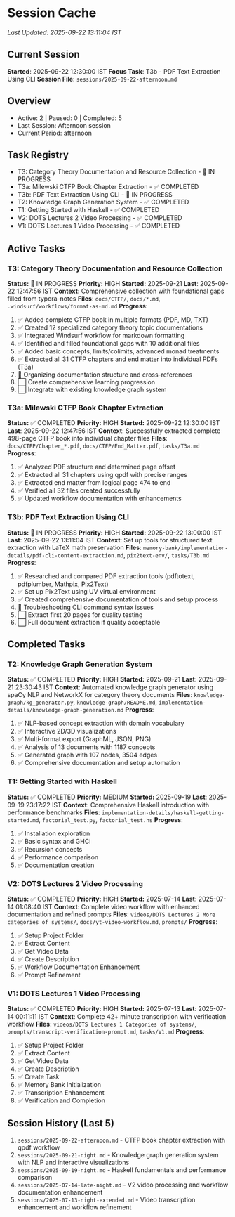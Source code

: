 # Session Cache
*Last Updated: 2025-09-22 13:11:04 IST*

## Current Session
**Started**: 2025-09-22 12:30:00 IST
**Focus Task**: T3b - PDF Text Extraction Using CLI
**Session File**: `sessions/2025-09-22-afternoon.md`

## Overview
- Active: 2 | Paused: 0 | Completed: 5
- Last Session: Afternoon session
- Current Period: afternoon

## Task Registry
- T3: Category Theory Documentation and Resource Collection - 🔄 IN PROGRESS
- T3a: Milewski CTFP Book Chapter Extraction - ✅ COMPLETED
- T3b: PDF Text Extraction Using CLI - 🔄 IN PROGRESS
- T2: Knowledge Graph Generation System - ✅ COMPLETED
- T1: Getting Started with Haskell - ✅ COMPLETED
- V2: DOTS Lectures 2 Video Processing - ✅ COMPLETED
- V1: DOTS Lectures 1 Video Processing - ✅ COMPLETED

## Active Tasks
### T3: Category Theory Documentation and Resource Collection
**Status:** 🔄 IN PROGRESS **Priority:** HIGH
**Started:** 2025-09-21 **Last**: 2025-09-22 12:47:56 IST
**Context**: Comprehensive collection with foundational gaps filled from typora-notes
**Files**: `docs/CTFP/`, `docs/*.md`, `.windsurf/workflows/format-as-md.md`
**Progress**:
1. ✅ Added complete CTFP book in multiple formats (PDF, MD, TXT)
2. ✅ Created 12 specialized category theory topic documentations
3. ✅ Integrated Windsurf workflow for markdown formatting
4. ✅ Identified and filled foundational gaps with 10 additional files
5. ✅ Added basic concepts, limits/colimits, advanced monad treatments
6. ✅ Extracted all 31 CTFP chapters and end matter into individual PDFs (T3a)
7. 🔄 Organizing documentation structure and cross-references
8. ⬜ Create comprehensive learning progression
9. ⬜ Integrate with existing knowledge graph system

### T3a: Milewski CTFP Book Chapter Extraction
**Status:** ✅ COMPLETED **Priority:** HIGH
**Started:** 2025-09-22 12:30:00 IST **Last**: 2025-09-22 12:47:56 IST
**Context**: Successfully extracted complete 498-page CTFP book into individual chapter files
**Files**: `docs/CTFP/Chapter_*.pdf`, `docs/CTFP/End_Matter.pdf`, `tasks/T3a.md`
**Progress**:
1. ✅ Analyzed PDF structure and determined page offset
2. ✅ Extracted all 31 chapters using qpdf with precise ranges
3. ✅ Extracted end matter from logical page 474 to end
4. ✅ Verified all 32 files created successfully
5. ✅ Updated workflow documentation with enhancements

### T3b: PDF Text Extraction Using CLI
**Status:** 🔄 IN PROGRESS **Priority:** HIGH
**Started:** 2025-09-22 13:00:00 IST **Last**: 2025-09-22 13:11:04 IST
**Context**: Set up tools for structured text extraction with LaTeX math preservation
**Files**: `memory-bank/implementation-details/pdf-cli-content-extraction.md`, `pix2text-env/`, `tasks/T3b.md`
**Progress**:
1. ✅ Researched and compared PDF extraction tools (pdftotext, pdfplumber, Mathpix, Pix2Text)
2. ✅ Set up Pix2Text using UV virtual environment
3. ✅ Created comprehensive documentation of tools and setup process
4. 🔄 Troubleshooting CLI command syntax issues
5. ⬜ Extract first 20 pages for quality testing
6. ⬜ Full document extraction if quality acceptable

## Completed Tasks
### T2: Knowledge Graph Generation System
**Status:** ✅ COMPLETED **Priority:** HIGH
**Started:** 2025-09-21 **Last**: 2025-09-21 23:30:43 IST
**Context**: Automated knowledge graph generator using spaCy NLP and NetworkX for category theory documents
**Files**: `knowledge-graph/kg_generator.py`, `knowledge-graph/README.md`, `implementation-details/knowledge-graph-generation.md`
**Progress**:
1. ✅ NLP-based concept extraction with domain vocabulary
2. ✅ Interactive 2D/3D visualizations
3. ✅ Multi-format export (GraphML, JSON, PNG)
4. ✅ Analysis of 13 documents with 1187 concepts
5. ✅ Generated graph with 107 nodes, 3504 edges
6. ✅ Comprehensive documentation and setup automation

### T1: Getting Started with Haskell
**Status:** ✅ COMPLETED **Priority:** MEDIUM
**Started:** 2025-09-19 **Last**: 2025-09-19 23:17:22 IST
**Context**: Comprehensive Haskell introduction with performance benchmarks
**Files**: `implementation-details/haskell-getting-started.md`, `factorial_test.py`, `factorial_test.hs`
**Progress**:
1. ✅ Installation exploration
2. ✅ Basic syntax and GHCi
3. ✅ Recursion concepts
4. ✅ Performance comparison
5. ✅ Documentation creation

### V2: DOTS Lectures 2 Video Processing
**Status:** ✅ COMPLETED **Priority:** HIGH
**Started:** 2025-07-14 **Last**: 2025-07-14 01:08:40 IST
**Context**: Complete video workflow with enhanced documentation and refined prompts
**Files**: `videos/DOTS Lectures 2 More categories of systems/`, `docs/yt-video-workflow.md`, `prompts/`
**Progress**:
1. ✅ Setup Project Folder
2. ✅ Extract Content
3. ✅ Get Video Data
4. ✅ Create Description
5. ✅ Workflow Documentation Enhancement
6. ✅ Prompt Refinement

### V1: DOTS Lectures 1 Video Processing
**Status:** ✅ COMPLETED **Priority:** HIGH
**Started:** 2025-07-13 **Last**: 2025-07-14 00:11:11 IST
**Context**: Complete 42+ minute transcription with verification workflow
**Files**: `videos/DOTS Lectures 1 Categories of systems/`, `prompts/transcript-verification-prompt.md`, `tasks/V1.md`
**Progress**:
1. ✅ Setup Project Folder
2. ✅ Extract Content
3. ✅ Get Video Data
4. ✅ Create Description
5. ✅ Create Task
6. ✅ Memory Bank Initialization
7. ✅ Transcription Enhancement
8. ✅ Verification and Completion

## Session History (Last 5)
1. `sessions/2025-09-22-afternoon.md` - CTFP book chapter extraction with qpdf workflow
2. `sessions/2025-09-21-night.md` - Knowledge graph generation system with NLP and interactive visualizations
3. `sessions/2025-09-19-night.md` - Haskell fundamentals and performance comparison
4. `sessions/2025-07-14-late-night.md` - V2 video processing and workflow documentation enhancement
5. `sessions/2025-07-13-night-extended.md` - Video transcription enhancement and workflow refinement
